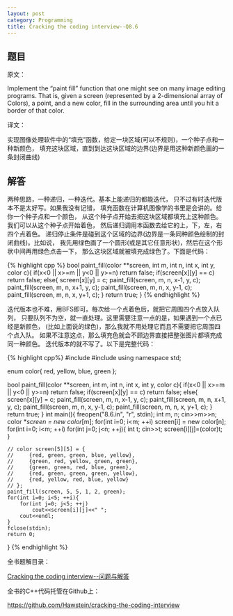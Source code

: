 ```yaml
---
layout: post
category: Programming
title: Cracking the coding interview--Q8.6
---
```


## 题目

原文：

Implement the “paint fill” function that one might see on many image 
editing programs. That is, given a screen (represented by a 
2-dimensional array of Colors), a point, and a new color, fill in 
the surrounding area until you hit a border of that color.

译文：

实现图像处理软件中的“填充”函数，给定一块区域(可以不规则)，一个种子点和一种新颜色，
填充这块区域，直到到达这块区域的边界(边界是用这种新颜色画的一条封闭曲线)

## 解答

两种思路，一种递归，一种迭代。基本上能递归的都能迭代，
只不过有时迭代版本不是太好写。如果我没有记错，
填充函数在计算机图像学的书里是会讲的。给你一个种子点和一个颜色，
从这个种子点开始去把这块区域都填充上这种颜色。我们可以从这个种子点开始着色，
然后递归调用本函数去给它的上，下，左，右四个点着色。
递归停止条件是碰到这个区域的边界(边界是一条同种颜色绘制的封闭曲线)。比如说，
我先用绿色画了一个圆形(或是其它任意形状)，然后在这个形状中间再用绿色点击一下，
那么这块区域就被填充成绿色了。下面是代码：

{% highlight cpp %}
bool paint_fill(color **screen, int m, int n, int x, int y, color c){
    if(x<0 || x>=m || y<0 || y>=n) return false;
    if(screen[x][y] == c) return false;
    else{
        screen[x][y] = c;
        paint_fill(screen, m, n, x-1, y, c);
        paint_fill(screen, m, n, x+1, y, c);
        paint_fill(screen, m, n, x, y-1, c);
        paint_fill(screen, m, n, x, y+1, c);
    }
    return true;
}
{% endhighlight %}

迭代版本也不难，用BFS即可。每次给一个点着色后，就把它周围四个点放入队列，
只要队列不为空，就一直处理。这里需要注意一点的是，如果遇到一个点已经是新颜色，
(比如上面说的绿色)，那么我就不用处理它而且不需要把它周围四个点入队。
如果不注意这点，那么填充色就会不顾边界直接把整张图片都填充成同一种颜色。
迭代版本的就不写了。以下是完整代码：

{% highlight cpp%}
#include <iostream>
#include <cstdio>
using namespace std;

enum color{
    red, yellow, blue, green
};

bool paint_fill(color **screen, int m, int n, int x, int y, color c){
    if(x<0 || x>=m || y<0 || y>=n) return false;
    if(screen[x][y] == c) return false;
    else{
        screen[x][y] = c;
        paint_fill(screen, m, n, x-1, y, c);
        paint_fill(screen, m, n, x+1, y, c);
        paint_fill(screen, m, n, x, y-1, c);
        paint_fill(screen, m, n, x, y+1, c);
    }
    return true;
}
int main(){
    freopen("8.6.in", "r", stdin);
    int m, n;
    cin>>m>>n;
    color **screen = new color*[m];
    for(int i=0; i<m; ++i)
        screen[i] = new color[n];
    for(int i=0; i<m; ++i)
        for(int j=0; j<n; ++j){
            int t;
            cin>>t;
            screen[i][j]=(color)t;
        }
    
    // color screen[5][5] = {
    //     {red, green, green, blue, yellow},
    //     {green, red, yellow, green, green},
    //     {green, green, red, blue, green},
    //     {red, green, green, green, yellow},
    //     {red, yellow, red, blue, yellow}
    // };
    paint_fill(screen, 5, 5, 1, 2, green);
    for(int i=0; i<5; ++i){
        for(int j=0; j<5; ++j)
            cout<<screen[i][j]<<" ";
        cout<<endl;
    }
    fclose(stdin);
    return 0;
}
{% endhighlight %}

全书题解目录：

[Cracking the coding interview--问题与解答](/posts/ctci-solutions-contents.html)

全书的C++代码托管在Github上：

<https://github.com/Hawstein/cracking-the-coding-interview>

